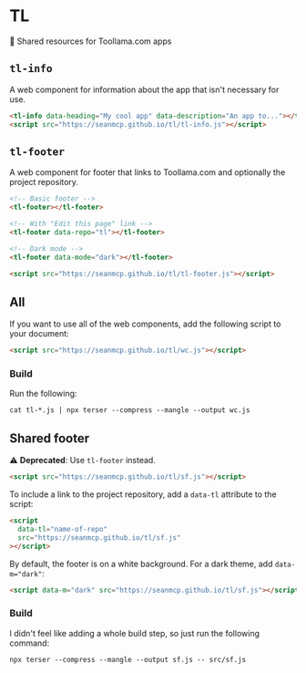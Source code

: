 # TL

🦙 Shared resources for Toollama.com apps

## `tl-info`

A web component for information about the app that isn't necessary for use.

```html
<tl-info data-heading="My cool app" data-description="An app to..."></tl-info>
<script src="https://seanmcp.github.io/tl/tl-info.js"></script>
```

## `tl-footer`

A web component for footer that links to Toollama.com and optionally the project repository.

```html
<!-- Basic footer -->
<tl-footer></tl-footer>

<!-- With "Edit this page" link -->
<tl-footer data-repo="tl"></tl-footer>

<!-- Dark mode -->
<tl-footer data-mode="dark"></tl-footer>

<script src="https://seanmcp.github.io/tl/tl-footer.js"></script>
```

## All

If you want to use all of the web components, add the following script to your document:

```html
<script src="https://seanmcp.github.io/tl/wc.js"></script>
```

### Build

Run the following:

```shell
cat tl-*.js | npx terser --compress --mangle --output wc.js
```

## Shared footer

⚠️ **Deprecated**: Use `tl-footer` instead.

```html
<script src="https://seanmcp.github.io/tl/sf.js"></script>
```

To include a link to the project repository, add a `data-tl` attribute to the script:

```html
<script
  data-tl="name-of-repo"
  src="https://seanmcp.github.io/tl/sf.js"
></script>
```

By default, the footer is on a white background. For a dark theme, add `data-m="dark"`:

```html
<script data-m="dark" src="https://seanmcp.github.io/tl/sf.js"></script>
```

### Build

I didn't feel like adding a whole build step, so just run the following command:

```shell
npx terser --compress --mangle --output sf.js -- src/sf.js
```
